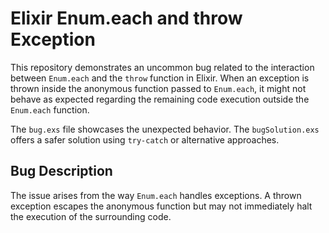 # Elixir Enum.each and throw Exception

This repository demonstrates an uncommon bug related to the interaction between `Enum.each` and the `throw` function in Elixir.  When an exception is thrown inside the anonymous function passed to `Enum.each`, it might not behave as expected regarding the remaining code execution outside the `Enum.each` function.

The `bug.exs` file showcases the unexpected behavior. The `bugSolution.exs` offers a safer solution using `try-catch` or alternative approaches.

## Bug Description
The issue arises from the way `Enum.each` handles exceptions.  A thrown exception escapes the anonymous function but may not immediately halt the execution of the surrounding code.